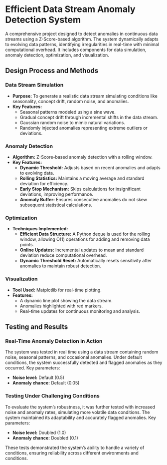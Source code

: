 # Efficient Data Stream Anomaly Detection System

A comprehensive project designed to detect anomalies in continuous data streams using a Z-Score-based algorithm. The system dynamically adapts to evolving data patterns, identifying irregularities in real-time with minimal computational overhead. It includes components for data simulation, anomaly detection, optimization, and visualization.

## Design Process and Methods

### Data Stream Simulation
- **Purpose:** To generate a realistic data stream simulating conditions like seasonality, concept drift, random noise, and anomalies.
- **Key Features:**
  - Seasonal patterns modeled using a sine wave.
  - Gradual concept drift through incremental shifts in the data stream.
  - Gaussian random noise to mimic natural variations.
  - Randomly injected anomalies representing extreme outliers or deviations.

### Anomaly Detection
- **Algorithm:** Z-Score-based anomaly detection with a rolling window.
- **Key Features:**
  - **Dynamic Threshold:** Adjusts based on recent anomalies and adapts to evolving data.
  - **Rolling Statistics:** Maintains a moving average and standard deviation for efficiency.
  - **Early Stop Mechanism:** Skips calculations for insignificant deviations, improving performance.
  - **Anomaly Buffer:** Ensures consecutive anomalies do not skew subsequent statistical calculations.

### Optimization
- **Techniques Implemented:**
  - **Efficient Data Structure:** A Python deque is used for the rolling window, allowing O(1) operations for adding and removing data points.
  - **Online Updates:** Incremental updates to mean and standard deviation reduce computational overhead.
  - **Dynamic Threshold Reset:** Automatically resets sensitivity after anomalies to maintain robust detection.

### Visualization
- **Tool Used:** Matplotlib for real-time plotting.
- **Features:**
  - A dynamic line plot showing the data stream.
  - Anomalies highlighted with red markers.
  - Real-time updates for continuous monitoring and analysis.

## Testing and Results

### Real-Time Anomaly Detection in Action
The system was tested in real time using a data stream containing random noise, seasonal patterns, and occasional anomalies. Under default conditions, the system successfully detected and flagged anomalies as they occurred. Key parameters:
- **Noise level:** Default (0.5)
- **Anomaly chance:** Default (0.05)

### Testing Under Challenging Conditions
To evaluate the system’s robustness, it was further tested with increased noise and anomaly rates, simulating more volatile data conditions. The system maintained its adaptability and accurately flagged anomalies. Key parameters:
- **Noise level:** Doubled (1.0)
- **Anomaly chance:** Doubled (0.1)

These tests demonstrated the system’s ability to handle a variety of conditions, ensuring reliability across different environments and conditions.
